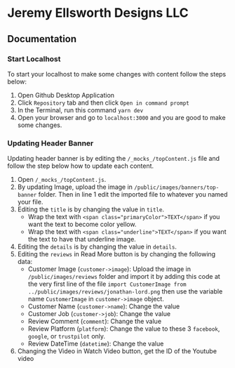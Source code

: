 # Jeremy Ellsworth Designs LLC

## Documentation

### Start Localhost

To start your localhost to make some changes with content follow the steps below:

1. Open Github Desktop Application
2. Click `Repository` tab and then click `Open in command prompt`
3. In the Terminal, run this command `yarn dev`
4. Open your browser and go to `localhost:3000` and you are good to make some changes.

### Updating Header Banner

Updating header banner is by editing the `/_mocks_/topContent.js` file and follow the step below how to update each content.

1. Open `/_mocks_/topContent.js`.
2. By updating Image, upload the image in `/public/images/banners/top-banner` folder. Then in line 1 edit the imported file to whatever you named your file.
3. Editing the `title` is by changing the value in `title`.
    - Wrap the text with `<span class="primaryColor">TEXT</span>` if you want the text to become color yellow.
    - Wrap the text with `<span class="underline">TEXT</span>` if you want the text to have that underline image.
4. Editing the `details` is by changing the value in `details`.
5. Editing the `reviews` in Read More button is by changing the following data:
    - Customer Image (`customer->image`): Upload the image in `/public/images/reviews` folder and import it by adding this code at the very first line of the file `import CustomerImage from ../public/images/reviews/jonathan-lord.png` then use the variable name `CustomerImage` in `customer->image` object.
    -  Customer Name (`customer->name`): Change the value
    -  Customer Job (`customer->job`): Change the value
    -  Review Comment (`comment`): Change the value
    -  Review Platform (`platform`): Change the value to these 3 `facebook`, `google`, or `trustpilot` only.
    -  Review DateTime (`datetime`): Change the value
6. Changing the Video in Watch Video button, get the ID of the Youtube video
